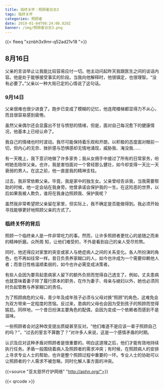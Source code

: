 ```yaml
---
title: 临终关怀：照顾者日志3
tags: 临终关怀
categories: 照顾者
date: 2019-01-04T08:24:08.828Z
banner: /img/照顾者日志3.png
---
```

{{< fleeq "xznbh3x9mr-q52ad21v18 ">}}


## 8月16日
父亲的言谈举止让我能比较容易应付一切。他主动问起昨天我跟医生之间的谈话内容。他是处于能够接受事实的阶段。当我向他解释时，他很镇定，也很理智。“没有必要了。”父亲以一种大局已定的心情说了这句话。 

### 9月14日
父亲很难也很少进食了。跑步已变成了模糊的记忆，他连爬楼梯都显得力不从心，而且很容易感到疲倦。

虽然父亲偶尔还会显露出不甘与愤怒的情绪，但是，面对自己每况愈下的健康情况，他基本上已经认命了。

我自己的情绪也时时波动。我尽可能保持着乐观和开朗，以积极的态度面对眼前一切，但内心的无奈、挫折感与恐惧感却无情地涌现，威胁我、淹没我……

有一天晚上，我下意识地做了许多家务；我从女佣手中接过了所有的日常家务，吩咐她去陪伴父亲。也许，我是害怕面对一个曾经那么健壮，如今却变得一天比一天衰弱的男人。在这之前，他一直是我的精神支柱。

过去，我非常依赖父亲。毕竟，我是家中的独生女。父亲曾经告诉我，当我需要帮助的时候，他一定会站在我身旁。他曾承诺会保护我的一生。在这险恶的世界，以后如果我被人欺负，谁将在我身边照顾我、保护我呢？

虽然我非常希望把父亲留在家里，但实际上，我不确定是否能做得到。我必须开始寻找能够更好地照顾父亲的方式了。

### 临终关怀的背后

照顾一个临终亲人是一件非常吃力的事。然而，让许多照顾者更忧心的是随之而来的精神折磨。众所周 知，让他们难受的，不外是看到自己的亲人受尽煎熬。

同时，他还得应对家里的突变或家人与绝症病人之间的关系变化。各人所扮演的角色，也不再如往常一样。昔日负责养家糊口的人，如今也许成为一个需要仰赖他人者；而昔日性格温顺柔弱的，如今也许必需变成决策者。

有些人会因为要背起患病家人留下的额外负担而觉得自己透支了。例如，丈夫患病也就意味着妻子除了履行原本的职务，在作为妻子、母亲与媳妇以外，她也必须同时负起管教与养家糊口的责任。

为了照顾病危的父母，青少年及成年孩子必须与父母对换“照顾”的角色，这难免会为双方带来一定程度的苦恼。反过来，患病的父母也会因为受到孩子的照顾而觉得尴尬。同样地，一个昔日扮演主要角色的配偶，会因为变成一个依赖者而感到不是滋味。

一些照顾者会对这种改变提出质疑甚至反对。“他们难道不是应该一辈子照顾自己的吗？”，“过去的誓言不算数了？”对许多人来说，这是一个感情矛盾的时期。

认识及应对这种矛盾对照顾者是很重要的。明白这道理之后，他们才能有效地持续执行任务。矛盾一般围绕着病人及照顾者的需求冲突；有时候，在照顾病人的安排上寻求专业人士的帮助，也许是整个照顾过程中重要的一环。专业人士的协助可以让照顾者的个人需求不被忽略，同时化解人事方面的冲突。

{{<source "亚太慈怀疗护网络" "http://aphn.org/">}} 

{{< qrcode >}}
